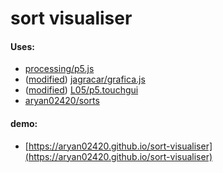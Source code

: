 # sort visualiser

#### Uses:

 - [processing/p5.js](https://github.com/processing/p5.js)
 - ([modified](https://github.com/aryan02420/grafica.js)) [jagracar/grafica.js](https://github.com/jagracar/grafica.js)
 - ([modified](https://github.com/aryan02420/p5.touchgui)) [L05/p5.touchgui](https://github.com/L05/p5.touchgui)
 - [aryan02420/sorts](https://github.com/aryan02420/sorts)

 #### demo:

  - [https://aryan02420.github.io/sort-visualiser](https://aryan02420.github.io/sort-visualiser)